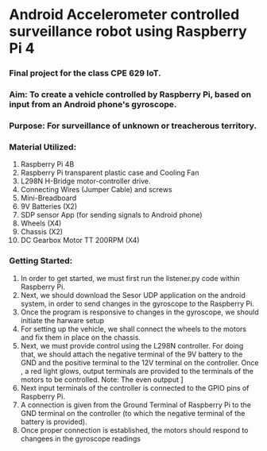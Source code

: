 
# Android Accelerometer controlled surveillance robot using Raspberry Pi 4

### Final project for the class CPE 629 IoT.

### Aim: To create a vehicle controlled by Raspberry Pi, based on input from an Android phone's gyroscope.

### Purpose: For surveillance of unknown or treacherous territory.

### Material Utilized:

1. Raspberry Pi 4B
2. Raspberry Pi transparent plastic case and Cooling Fan
3. L298N H-Bridge motor-controller drive.
4. Connecting Wires (Jumper Cable) and screws
5. Mini-Breadboard
6. 9V Batteries (X2)
7. SDP sensor App (for sending signals to Android phone)
8. Wheels (X4) 
9. Chassis (X2)
10. DC Gearbox Motor TT 200RPM  (X4)

### Getting Started:

1. In order to get started, we must first run the listener.py code within Raspberry Pi.
2. Next, we should download the Sesor UDP application on the android system, in order to send changes in the gyroscope to the Raspberry Pi.
3. Once the program is responsive to changes in the gyroscope, we should initiate the harware setup
4. For setting up the vehicle, we shall connect the wheels to the motors and fix them in place on the chassis.
5. Next, we must provide control using the L298N controller. For doing that, we should attach the negative terminal of the 9V battery to the GND and the positive terminal to the 12V terminal on the controller. Once , a red light glows, output terminals are provided to the terminals of the motors to be controlled. Note: The even outpput ]
6. Next input terminals of the controller is connected to the GPIO pins of Raspberry Pi.
7. A connection is given from the Ground Terminal of Raspberry Pi to the GND terminal on the controller (to which the negative terminal of the battery is provided).
8. Once proper connection is established, the motors should respond to changees in the gyroscope readings
